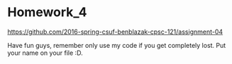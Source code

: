 # Homework_4
https://github.com/2016-spring-csuf-benblazak-cpsc-121/assignment-04

Have fun guys, remember only use my code if you get completely lost. Put your name on your file :D.
